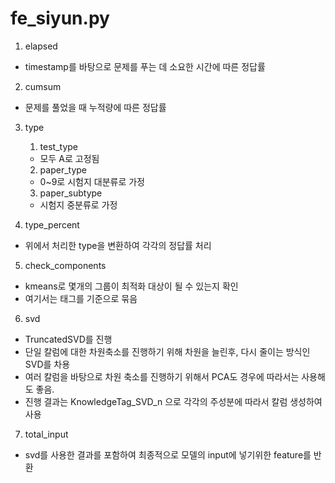 # fe_siyun.py

1. elapsed
- timestamp를 바탕으로 문제를 푸는 데 소요한 시간에 따른 정답률

2. cumsum
- 문제를 풀었을 때 누적량에 따른 정답률

3. type
    1. test_type
    - 모두 A로 고정됨
    2. paper_type
    - 0~9로 시험지 대분류로 가정
    3. paper_subtype
    - 시험지 중분류로 가정

4. type_percent
- 위에서 처리한 type을 변환하여 각각의 정답률 처리

5. check_components
- kmeans로 몇개의 그룹이 최적화 대상이 될 수 있는지 확인
- 여기서는 태그를 기준으로 묶음

6. svd
- TruncatedSVD를 진행
- 단일 칼럼에 대한 차원축소를 진행하기 위해 차원을 늘린후, 다시 줄이는 방식인 SVD를 차용
- 여러 칼럼을 바탕으로 차원 축소를 진행하기 위해서 PCA도 경우에 따라서는 사용해도 좋음.
- 진행 결과는 KnowledgeTag_SVD_n 으로 각각의 주성분에 따라서 칼럼 생성하여 사용

7. total_input
- svd를 사용한 결과를 포함하여 최종적으로 모델의 input에 넣기위한 feature를 반환